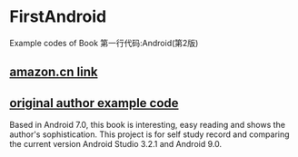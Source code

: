 # FirstAndroid
Example codes of Book 第一行代码:Android(第2版)

## [amazon.cn link](https://www.amazon.cn/dp/B01MSR5D04/ref=sr_1_1?s=books&ie=UTF8&qid=1539816438&sr=1-1&keywords=%E7%AC%AC%E4%B8%80%E8%A1%8C%E4%BB%A3%E7%A0%81%E2%80%94%E2%80%94Android%EF%BC%88%E7%AC%AC2%E7%89%88%EF%BC%89) 
## [original author example code](https://github.com/guolindev/booksource)

Based in Android 7.0, this book is interesting, easy reading and shows the author's sophistication. This project is for self study record and comparing the current version Android Studio 3.2.1 and Android 9.0.
